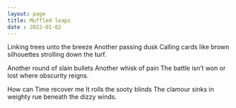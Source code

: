 ```yaml
---
layout: page
title: Muffled leaps
date : 2022-01-02
---
```


Linking trees unto the breeze
Another passing dusk
Calling cards like brown silhouettes
strolling down the turf.

Another round of slain bullets
Another whisk of pain
The battle isn’t won or lost
where obscurity reigns.

How can Time recover me
It rolls the sooty blinds
The clamour sinks in weighty rue
beneath the dizzy winds.
